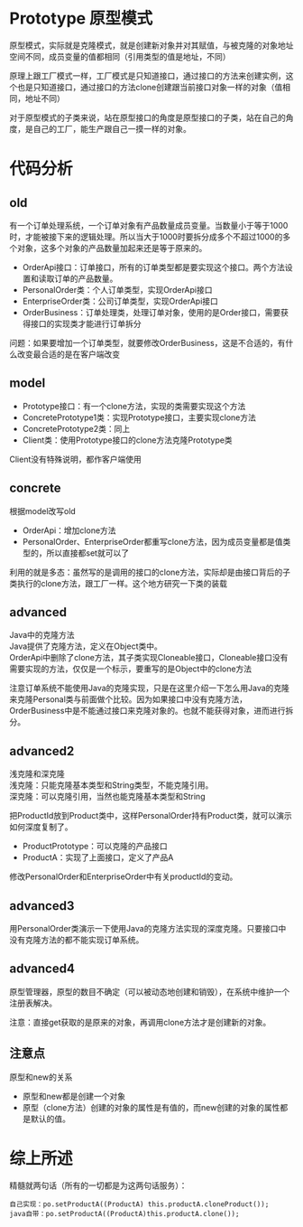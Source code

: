# Prototype 原型模式
原型模式，实际就是克隆模式，就是创建新对象并对其赋值，与被克隆的对象地址空间不同，成员变量的值都相同（引用类型的值是地址，不同）

原理上跟工厂模式一样，工厂模式是只知道接口，通过接口的方法来创建实例，这个也是只知道接口，通过接口的方法clone创建跟当前接口对象一样的对象（值相同，地址不同）

对于原型模式的子类来说，站在原型接口的角度是原型接口的子类，站在自己的角度，是自己的工厂，能生产跟自己一摸一样的对象。
# 代码分析

## old
有一个订单处理系统，一个订单对象有产品数量成员变量。当数量小于等于1000时，才能被接下来的逻辑处理。所以当大于1000时要拆分成多个不超过1000的多个对象，这多个对象的产品数量加起来还是等于原来的。
- OrderApi接口：订单接口，所有的订单类型都是要实现这个接口。两个方法设置和读取订单的产品数量。
- PersonalOrder类：个人订单类型，实现OrderApi接口
- EnterpriseOrder类：公司订单类型，实现OrderApi接口
- OrderBusiness：订单处理类，处理订单对象，使用的是Order接口，需要获得接口的实现类才能进行订单拆分

问题：如果要增加一个订单类型，就要修改OrderBusiness，这是不合适的，有什么改变最合适的是在客户端改变

## model
- Prototype接口：有一个clone方法，实现的类需要实现这个方法
- ConcretePrototype1类：实现Prototype接口，主要实现clone方法
- ConcretePrototype2类：同上
- Client类：使用Prototype接口的clone方法克隆Prototype类

Client没有特殊说明，都作客户端使用

## concrete
根据model改写old   
- OrderApi：增加clone方法
- PersonalOrder、EnterpriseOrder都重写clone方法，因为成员变量都是值类型的，所以直接都set就可以了

利用的就是多态：虽然写的是调用的接口的clone方法，实际却是由接口背后的子类执行的clone方法，跟工厂一样。这个地方研究一下类的装载

## advanced
Java中的克隆方法   
Java提供了克隆方法，定义在Object类中。   
OrderApi中删除了clone方法，其子类实现Cloneable接口，Cloneable接口没有需要实现的方法，仅仅是一个标示，要重写的是Object中的clone方法


注意订单系统不能使用Java的克隆实现，只是在这里介绍一下怎么用Java的克隆来克隆Personal类与前面做个比较。因为如果接口中没有克隆方法，OrderBusiness中是不能通过接口来克隆对象的。也就不能获得对象，进而进行拆分。

## advanced2 
浅克隆和深克隆   
浅克隆：只能克隆基本类型和String类型，不能克隆引用。   
深克隆：可以克隆引用，当然也能克隆基本类型和String   

把ProductId放到Product类中，这样PersonalOrder持有Product类，就可以演示如何深度复制了。

- ProductPrototype：可以克隆的产品接口
- ProductA：实现了上面接口，定义了产品A

修改PersonalOrder和EnterpriseOrder中有关productId的变动。

## advanced3
用PersonalOrder类演示一下使用Java的克隆方法实现的深度克隆。只要接口中没有克隆方法的都不能实现订单系统。

## advanced4
原型管理器，原型的数目不确定（可以被动态地创建和销毁），在系统中维护一个注册表解决。

注意：直接get获取的是原来的对象，再调用clone方法才是创建新的对象。


## 注意点
原型和new的关系
- 原型和new都是创建一个对象
- 原型（clone方法）创建的对象的属性是有值的，而new创建的对象的属性都是默认的值。


# 综上所述
精髓就两句话（所有的一切都是为这两句话服务）：
```
自己实现：po.setProductA((ProductA) this.productA.cloneProduct());
java自带：po.setProductA((ProductA)this.productA.clone());
```

